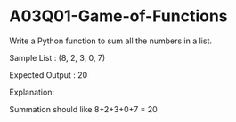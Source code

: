 # A03Q01-Game-of-Functions

Write a Python function to sum all the numbers in a list.

Sample List : (8, 2, 3, 0, 7)

Expected Output : 20

Explanation:

Summation should like 8+2+3+0+7 = 20
